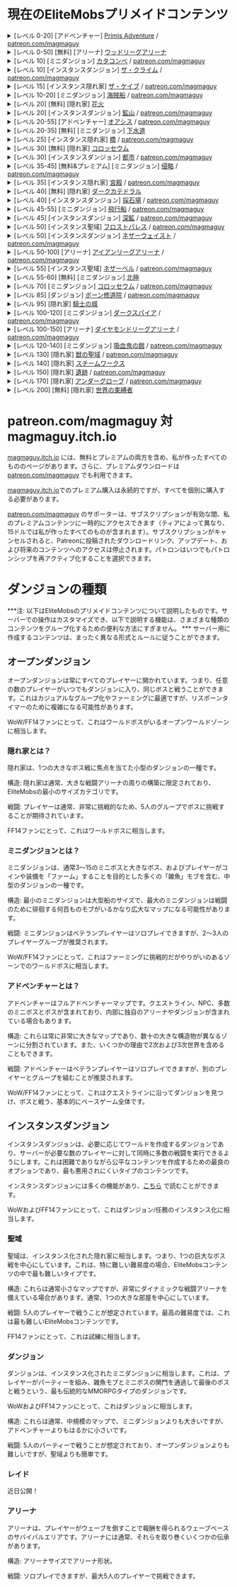# 現在のEliteMobsプリメイドコンテンツ

<details>
<summary>[レベル 0-20] [アドベンチャー] <a href="https://magmaguy.itch.io/primis">Primis Adventure</a> / <a href="https://www.patreon.com/posts/adventure-primis-71274573">patreon.com/magmaguy</a></summary>

この広大なアドベンチャーマップは、クエスト、戦利品、そして多様な手強いモブで満たされており、プレイヤーをEliteMobsの世界に没入させるように設計されています。魅力的なゲームプレイを通じて、プレイヤーはEliteMobsのメカニズムと機能を、刺激的でインタラクティブな方法で学ぶことができます。MMORPGファンは、お気に入りのMMOを彷彿とさせる要素があり、馴染みやすく魅力的だと感じるでしょう。

<pre>
EliteMobs情報:
推奨レベル: 0 - 20- ソロプレイ可能
ボス: 957 地域 [200ユニーク + 増援 + フェーズ + 推移ブロック]
カスタムモデル: 11 (現在未実装のものもいくつかあり、開発中)
ユニークアイテム: 153
宝箱: 25個のユニークな宝箱
クエスト: 98
NPC: 255人のユニークなNPC
アリーナ: 1
難易度: 2人でのプレイ推奨
マップタイプ: ワールド
エンカウントタイプ: アドベンチャー
互換性:
Minecraftバージョン: 1.18.1+
EliteMobsバージョン: 8.0.3+ クレジット: 69OzCanOfBepis, MagmaGuy, Matevagyok, Dalio, FrostCone
</pre>
</details>

<details>
<summary>[レベル 0-50] [無料] [アリーナ] <a href="https://magmaguy.itch.io/em-free-content">ウッドリーグアリーナ</a></summary>

注:
ウッドリーグアリーナはほぼ完全にデフォルトのEliteMobsプラグイン内にあります。ビルドを入手するには、[magmaguy.itch.io](https://magmaguy.itch.io/em-free-content)
から無料の冒険者ギルドハブをダウンロードするだけです。

<pre>
EliteMobs情報:
推奨レベル: 0 - 50- ソロプレイ可能
ボス: 91体のユニークなボス
ユニークアイテム: 27
ウェーブ: 50
互換性:
Minecraftバージョン: 1.18.1+
EliteMobsバージョン: 8.0.3+ クレジット: 69OzCanOfBepis, MagmaGuy, Realm of Lotheridon
</pre>
</details>

<details>
<summary>[レベル 10] [ミニダンジョン] <a href="https://magmaguy.itch.io/elitemobs-catacombs">カタコンベ</a> / <a href="https://www.patreon.com/posts/lair-catacombs-62463772">patreon.com/magmaguy</a></summary>

EliteMobs 9.0.0以降、このダンジョンはワールドダンジョンに変換されました！

<pre>
EliteMobs情報:
推奨レベル: 10 - グループコンテンツ
ボス: 4 地域 [6 ユニーク + 増援 + 宝物]
ユニークアイテム: 6
宝箱: 1
難易度: 簡単
マップタイプ: ワールド (以前はスキーマティック)
エンカウントタイプ: 隠れ家
互換性:
Minecraftバージョン: 1.16.5+
EliteMobsバージョン: 7.3.13+
クレジット: Realm of Lotheridon & MagmaGuy
</pre>
</details>

<details>
<summary>[レベル 10] [インスタンスダンジョン] <a href="https://magmaguy.itch.io/elitemobs-theclimb">ザ・クライム</a> / <a href="https://www.patreon.com/magmaguy">patreon.com/magmaguy</a></summary>

このダンジョンは、ストーリーモードダンジョンシリーズの一部です。プレイヤーはダンジョンを通して連続した物語を織りなすクエストに乗り出すことができ、まとまりのある没入型のストーリーを提供します。アンデッドが山の鉱山から出現し、平和な村に対して無慈悲な攻撃を開始しました！

<pre>
EliteMobs情報:
推奨レベル: 10 - グループコンテンツ
詳細については近日公開予定。
</pre>
</details>

<details>
<summary>[レベル 15] [インスタンス隠れ家] <a href="https://magmaguy.itch.io/elitemobs-thecave">ザ・ケイブ</a> / <a href="https://www.patreon.com/magmaguy">patreon.com/magmaguy</a></summary>

このダンジョンは、ストーリーモードダンジョンシリーズの一部です。プレイヤーはダンジョンを通して連続した物語を織りなすクエストに乗り出すことができ、まとまりのある没入型のストーリーを提供します。マグマと炎の強力な創造物が、山の鉱山の入り口を塞いでいます！

<pre>
EliteMobs情報:
推奨レベル: 15 - グループコンテンツ
詳細については近日公開予定。
</pre>
</details>

<details>
<summary>[レベル 10-20] [ミニダンジョン] <a href="https://magmaguy.itch.io/elitemobs-pirate-ship">海賊船</a> / <a href="https://www.patreon.com/posts/minidungeon-ship-62464429">patreon.com/magmaguy</a></summary>

EliteMobs 9.0.0以降、このダンジョンはワールドダンジョンに変換されました！

<pre>
EliteMobs情報:
推奨レベル: 10-20 - ソロ/デュオコンテンツ
ボス: 28 地域 [15 ユニーク + 増援 + フェーズ]
ユニークアイテム: 36
難易度: 普通
マップタイプ: ワールド (以前はスキーマティック)
エンカウントタイプ: ミニダンジョン
互換性:
Minecraftバージョン: 1.16.5+
EliteMobsバージョン: 7.3.13+
クレジット: 69OzCanOfBepis, MagmaGuy
</pre>
</details>

<details>
<summary>[レベル 20] [無料] [隠れ家] <a href="https://magmaguy.itch.io/em-free-content">花火</a></summary>
<pre>
EliteMobs情報:
推奨レベル: 20 - グループコンテンツ
ボス: 1 地域 [5 ユニーク + 増援 + フェーズ]
カスタムアイテム: 3
難易度: 難しい
マップタイプ: ワールド
エンカウントタイプ: 隠れ家
互換性: Minecraftバージョン: 1.16.5+
EliteMobsバージョン: 7.3.13+
クレジット: MagmaGuy
</pre>
</details>

<details>
<summary>[レベル 20] [インスタンスダンジョン] <a href="https://magmaguy.itch.io/elitemobs-themines">鉱山</a> / <a href="https://www.patreon.com/magmaguy">patreon.com/magmaguy</a></summary>

このダンジョンは、ストーリーモードダンジョンシリーズの一部です。プレイヤーはダンジョンを通して連続した物語を織りなすクエストに乗り出すことができ、まとまりのある没入型のストーリーを提供します。山の鉱山に降りて、アンデッドの大群の源と、彼らを動かしている謎の力を解き明かしてください。

<pre>
EliteMobs情報:
推奨レベル: 20 - グループコンテンツ
詳細については近日公開予定。
</pre>
</details>

<details>
<summary>[レベル 20-55] [アドベンチャー] <a href="https://magmaguy.itch.io/elitemobs-oasis">オアシス</a> / <a href="https://www.patreon.com/posts/adventure-oasis-62464668">patreon.com/magmaguy</a></summary>

Primisアドベンチャーマップをクリアしたプレイヤーにとって、オアシスは旅の次のステップに最適です。さらに手強いモブ、豊富なクエスト、そして発見するべき素晴らしい戦利品が盛りだくさんです！

<pre>
EliteMobs情報:
推奨レベル: 20 - 55- ソロプレイ可能
ボス: 1495 地域 [96 ユニーク + 増援 + フェーズ + 推移ブロック]
ユニークアイテム: 62
宝箱: 23個のユニークな宝箱
難易度: ソロプレイ可能
マップタイプ: ワールド
エンカウントタイプ: アドベンチャー
互換性:
Minecraftバージョン: 1.16.5+
EliteMobsバージョン: 7.3.13+
クレジット: 69OzCanOfBepis, MagmaGuy
</pre>
</details>

<details>
<summary>[レベル 20-35] [無料] [ミニダンジョン] <a href="https://magmaguy.itch.io/em-free-content">下水道</a></summary>
<pre>
EliteMobs情報:
推奨レベル: 20 - 35 - ソロ/デュオコンテンツ
ボス: 280 地域 [29 ユニーク + 増援 + 宝物]
ユニークアイテム: 10
宝箱: 2つのユニークな宝箱
難易度: 普通
マップタイプ: ワールド
エンカウントタイプ: ミニダンジョン
互換性:
Minecraftバージョン: 1.16.5+
EliteMobsバージョン: 7.3.13+
クレジット: 69OzCanOfBepis, MagmaGuy
</pre>
</details>

<details>
<summary>[レベル 25] [インスタンス隠れ家] <a href="https://magmaguy.itch.io/elitemobs-thebridge">橋</a> / <a href="https://www.patreon.com/magmaguy">patreon.com/magmaguy</a></summary>

このダンジョンは、ストーリーモードダンジョンシリーズの一部です。プレイヤーはダンジョンを通して連続した物語を織りなすクエストに乗り出すことができ、まとまりのある没入型のストーリーを提供します。山の鉱山の先には、古代のドワーフの地下都市があります。しかし、そこに到達する前に、何世紀にもわたって橋を守ってきた強力な構造物、守護者が立ちはだかります。

<pre>
EliteMobs情報:
推奨レベル: 25 - グループコンテンツ
詳細については近日公開予定。
</pre>
</details>

<details>
<summary>[レベル 30] [無料] [隠れ家] <a href="https://magmaguy.itch.io/em-free-content">コロッセウム</a></summary>
<pre>
EliteMobs情報:
推奨レベル: 30 - グループコンテンツ
ボス: 1 地域 [12 ユニーク + 増援 + フェーズ]
ユニークアイテム: 5
難易度: 難しい
マップタイプ: ワールド
エンカウントタイプ: 隠れ家
互換性:
Minecraftバージョン: 1.16.5+
EliteMobsバージョン: 7.3.13+
クレジット: 69OzCanOfBepis, MagmaGuy
</pre>
</details>

<details>
<summary>[レベル 30] [インスタンスダンジョン] <a href="https://magmaguy.itch.io/elitemobs-thebridge">都市</a> / <a href="https://www.patreon.com/magmaguy">patreon.com/magmaguy</a></summary>

このダンジョンは、ストーリーモードダンジョンシリーズの一部です。プレイヤーはダンジョンを通して連続した物語を織りなすクエストに乗り出すことができ、まとまりのある没入型のストーリーを提供します。地下深くに古代のドワーフの都市があり、かつてドワーフであった住民は、今では未知の力によって狂って街を彷徨っています。彼らは永遠の命を与えられていますが、アンデッドではありません。この不気味な現象の背後には何があるのでしょうか？

<pre>
EliteMobs情報:
推奨レベル: 30 - グループコンテンツ
詳細については近日公開予定。
</pre>
</details>

<details>
<summary>[レベル 35-45] [無料&プレミアム] [ミニダンジョン] <a href="https://magmaguy.itch.io/the-invasion">侵略</a> / <a href="https://www.patreon.com/posts/minidungeon-62491284">patreon.com/magmaguy</a></summary>

EliteMobs 9.0.0以降、このダンジョンはワールドダンジョンに変換されました！

<pre>
EliteMobs情報 (プレミアムバージョン):
推奨レベル: 35 - 45
ボス: 141 地域 [39 ユニーク + 増援 + 宝箱]
ユニークアイテム: 13
難易度: 普通
マップタイプ: ワールド (以前はスキーマティック)
タイプ: ミニダンジョン
互換性: Minecraftバージョン: 1.17.1+
EliteMobsバージョン: 7.3.13+
クレジット: 69OzCanOfBepis, MagmaGuy
</pre>
</details>

<details>
<summary>[レベル 35] [インスタンス隠れ家] <a href="https://magmaguy.itch.io/elitemobs-thepalace">宮殿</a> / <a href="https://www.patreon.com/magmaguy">patreon.com/magmaguy</a></summary>

このダンジョンは、ストーリーモードダンジョンシリーズの一部です。プレイヤーはダンジョンを通して連続した物語を織りなすクエストに乗り出すことができ、まとまりのある没入型のストーリーを提供します。ドワーフの都市の奥深く、宮殿の中に、狂った君主が住んでいます。暗く不自然な力が君主から発せられ、かすかで不気味なチャイムがホールに響き渡ります。

<pre>
EliteMobs情報:
推奨レベル: 35 - グループコンテンツ
詳細については近日公開予定。
</pre>
</details>

<details>
<summary>[レベル 40] [無料] [隠れ家] <a href="https://magmaguy.itch.io/em-free-content">ダークカテドラル</a></summary>

EliteMobs 9.0.0以降、このダンジョンはワールドダンジョンに変換されました！

<pre>
EliteMobs情報:
推奨レベル: 40 - グループコンテンツ
ボス: 1 地域 [2 ユニーク + 増援]
ユニークアイテム: 1 難易度: 難しい
マップタイプ: ワールド (以前はスキーマティック)
エンカウントタイプ: 隠れ家
互換性:
Minecraftバージョン: 1.16.5+
EliteMobsバージョン: 7.3.13+
クレジット: 69OzCanOfBepis, MagmaGuy
</pre>
</details>

<details>
<summary>[レベル 40] [インスタンスダンジョン] <a href="https://magmaguy.itch.io/elitemobs-thequarry">採石場</a> / <a href="https://www.patreon.com/magmaguy">patreon.com/magmaguy</a></summary>

このダンジョンは、ストーリーモードダンジョンシリーズの一部です。プレイヤーはダンジョンを通して連続した物語を織りなすクエストに乗り出すことができ、まとまりのある没入型のストーリーを提供します。豊富な鉱石と無数の宝石の中で、ドワーフは富を求めて地球の奥深くまで掘り下げています。リフトに乗って、この採石場がどこまで広がっているのか、どこにつながっているのかを探検してください。これらの深淵を彷徨い続ける狂ったドワーフの掘削者、鉱夫、そして王家の魔法使いに注意してください。

<pre>
EliteMobs情報:
推奨レベル: 40 - グループコンテンツ
詳細については近日公開予定。
</pre>
</details>

<details>
<summary>[レベル 45-55] [ミニダンジョン] <a href="https://magmaguy.itch.io/elitemobs-airship">飛行船</a> / <a href="https://www.patreon.com/posts/minidungeon-62491142">patreon.com/magmaguy</a></summary>

EliteMobs 9.0.0以降、このダンジョンはワールドダンジョンに変換されました！

<pre>
EliteMobs情報:
推奨レベル: 45 - 55
ボス: 67 地域 [13 ユニーク + 増援]
ユニークアイテム: 15
難易度: 普通
マップタイプ: ワールド (以前はスキーマティック)
エンカウントタイプ: ミニダンジョン
互換性:
Minecraftバージョン: 1.16.5+
EliteMobsバージョン: 7.3.13+
クレジット: Realm of Lotheridon, 69OzCanOfBepis
</pre>
</details>

<details>
<summary>[レベル 45] [インスタンスダンジョン] <a href="https://magmaguy.itch.io/elitemobs-thedeepmines">深鉱</a> / <a href="https://www.patreon.com/magmaguy">patreon.com/magmaguy</a></summary>

このダンジョンは、ストーリーモードダンジョンシリーズの一部です。プレイヤーはダンジョンを通して連続した物語を織りなすクエストに乗り出すことができ、まとまりのある没入型のストーリーを提供します。採石場のリフトは限界に達しましたが、その先には、ドワーフの貪欲が彼らを導いた深鉱があります。これらの鉱山はネザーそのものにまで伸びており、ネザーの領域からの強力な存在が影の中でうろついています。

<pre>
EliteMobs情報:
推奨レベル: 45 - グループコンテンツ
詳細については近日公開予定。
</pre>
</details>

<details>
<summary>[レベル 50] [インスタンス聖域] <a href="https://magmaguy.itch.io/frost-palace-sanctum">フロストパレス</a> / <a href="https://www.patreon.com/posts/72982655">patreon.com/magmaguy</a></summary>

スキル、知恵、そして習得したEliteMobsの知識を試したいプレイヤーのグループにとって、完璧な挑戦です。
忘れられないボス戦になるでしょう！

<pre>
EliteMobs情報:
推奨レベル: 50
ボス: 1 地域 [11 ユニーク + 増援 + フェーズ]
ユニークアイテム: 36
ユニークな能力: 6
カスタムモデル: 5 (ボス3体、アイテム2個)
難易度: 普通 + 難しい + 神話
マップタイプ: ワールド
エンカウントタイプ: 聖域
互換性: Minecraftバージョン: 1.18.2+
EliteMobsバージョン: 8.3.1+
クレジット: Dalio - マップ, Agnet75 - 音楽, MagmaGuy
</pre>
</details>

<details>
<summary>[レベル 50] [インスタンスダンジョン] <a href="https://magmaguy.itch.io/elitemobs-thenetherwastes">ネザーウェイスト</a> / <a href="https://www.patreon.com/magmaguy">patreon.com/magmaguy</a></summary>

このダンジョンは、ストーリーモードダンジョンシリーズの一部です。プレイヤーはダンジョンを通して連続した物語を織りなすクエストに乗り出すことができ、まとまりのある没入型のストーリーを提供します。ネザーウェイストでは、すべての人が不慣れな領域で、未知のネザーの生き物が荒涼とした道を徘徊しています。その中心から、不気味なチャイムの音が響き、それを聞いたすべての人を不安にさせる不自然な音がします。

<pre>
EliteMobs情報:
推奨レベル: 50 - グループコンテンツ
詳細については近日公開予定。
</pre>
</details>

<details>
<summary>[レベル 50-100] [アリーナ] <a href="https://magmaguy.itch.io/arena-iron-league-arena">アイアンリーグアリーナ</a> / <a href="https://www.patreon.com/posts/arena-iron-arena-76940965">patreon.com/magmaguy</a></summary>
<pre>
EliteMobs情報:
推奨レベル: 50 - 100 - グループ推奨
ボス: 91体ユニーク
ユニークアイテム: 27
難易度: 難しい
マップタイプ: ワールド
エンカウントタイプ: アリーナ
互換性: Minecraftバージョン: 1.18.2+
EliteMobsバージョン: 8.3.8+
クレジット: Frostcone, MagmaGuy, Delio
</pre>
</details>

<details>
<summary>[レベル 55] [インスタンス聖域] <a href="https://magmaguy.itch.io/elitemobs-thenetherbell">ネザーベル</a> / <a href="https://www.patreon.com/magmaguy">patreon.com/magmaguy</a></summary>

このダンジョンは、ストーリーモードダンジョンシリーズの一部です。プレイヤーはダンジョンを通して連続した物語を織りなすクエストに乗り出すことができ、まとまりのある没入型のストーリーを提供します。誰も足を踏み入れるべきではないネザーの奥深くには、死と腐敗の不気味な光景があります。虚無からの生き物、悪夢でさえ想像を絶する生き物が、この見捨てられた地を徘徊しています。この荒涼とした場所の中心には、何世紀にもわたるネザーの崩壊するエネルギーから生まれたグロテスクな創造物、ヴォイドベルとして知られる忌まわしきものが立っています。その絶え間ない鳴動とチャイムは、それを聞く人々の心に不吉な約束を織り込み、想像を絶する富と力を彼らに誘います。その共鳴は奥深くに響き、払拭することを拒む不気味な存在です。

<pre>
EliteMobs情報:
推奨レベル: 55 - グループ推奨
ボス: 27 ユニーク
ユニークアイテム: 30
カスタム能力: 15
難易度: 3つの異なる難易度: 普通、難しい、神話!
マップタイプ: インスタンスワールド
エンカウントタイプ: 聖域
互換性:
Minecraftバージョン: 1.21+
EliteMobsバージョン: 9.0.2+
クレジット: Frostcone, MagmaGuy, Dali_
</pre>
</details>

<details>
<summary>[レベル 55-60] [無料] [ミニダンジョン] <a href="https://magmaguy.itch.io/em-free-content">北極</a></summary>

ホリデーシーズンにあなたのサーバーに追加するのに最適なダンジョンで、冬の精神を捉え、誰もがお祭りの気分になります。

<pre>
EliteMobs情報:
推奨レベル: 55 - 60 - ソロ/デュオコンテンツ
ボス: 47 地域 [8 ユニーク + 増援 + フェーズ + 宝物]
ユニークアイテム: 7
難易度: 普通
マップタイプ: ワールド
エンカウントタイプ: ミニダンジョン
互換性:
Minecraftバージョン: 1.16.5+
EliteMobsバージョン: 7.3.0+
クレジット: 69OzCanOfBepis, MagmaGuy
</pre>
</details>

<details>
<summary>[レベル 70] [ミニダンジョン] <a href="https://magmaguy.itch.io/elitemobs-colosseum">コロッセウム</a> / <a href="https://www.patreon.com/posts/lair-colosseum-62465500">patreon.com/magmaguy</a></summary>

EliteMobs 9.0.0以降、このダンジョンはワールドダンジョンに変換されました！

<pre>
推奨レベル: 70 - グループコンテンツ
ボス: 10 地域 [7 ユニーク + 増援 + フェーズ]
ユニークアイテム: 3
難易度: 難しい
マップタイプ: ワールド (以前はスキーマティック)
エンカウントタイプ: 隠れ家
互換性:
Minecraftバージョン: 1.16.5+
EliteMobsバージョン: 7.3.13+
クレジット: Maldini & MagmaGuy
</pre>
</details>

<details>
<summary>[レベル 85] [ダンジョン] <a href="https://magmaguy.itch.io/dungeon-bone-monastery">ボーン修道院</a> / <a href="https://www.patreon.com/posts/dungeon-bone-76941562">patreon.com/magmaguy</a></summary>

修道院で恐ろしいことが起こっています。修道士たちは追い払われ、無慈悲なアンデッドとスケルトンが敷地内を徘徊しているという噂があります！

<pre>
EliteMobs情報:
推奨レベル: 85
ボス: 29 ユニーク
ユニークアイテム: 87
難易度: 難しい
マップタイプ: ワールド
エンカウントタイプ: ダンジョン
互換性: Minecraftバージョン: 1.18.2+
EliteMobsバージョン: 8.3.8+
クレジット: Matevagyok, 69OzCanOfBepis, MagmaGuy
</pre>
</details>

<details>
<summary>[レベル 95] [隠れ家] <a href="#">騎士の城</a></summary>

騎士とその古代の指導者であるシャルルマーニュに挑戦する勇気はありますか？

<pre>
EliteMobs情報:
推奨レベル: 95
ボス: 15 地域 [12 ユニーク + 増援 + フェーズ]
ユニークアイテム: 6
難易度: 難しい
マップタイプ: ワールド
エンカウントタイプ: 隠れ家
互換性:
Minecraftバージョン: 1.18.2+
EliteMobsバージョン: 8.3.8+
クレジット: MagmaGuy, FrostCone, Matevagyok
</pre>
</details>

<details>
<summary>[レベル 100-120] [ミニダンジョン] <a href="https://magmaguy.itch.io/elitemobs-the-dark-spire">ダークスパイア</a> / <a href="https://www.patreon.com/posts/minidungeon-dark-62465765">patreon.com/magmaguy</a></summary>

ダークスパイアはネザーの奥深くで待ち構えています。これらの悪魔は普通のネザーモブではありません。注意してください！

<pre>
EliteMobs情報:
推奨レベル: 100 - 120
ボス: 184 地域 [27 ユニーク + 増援 + フェーズ + 宝物]
ユニークアイテム: 12
宝箱: 17個のユニークな宝箱
難易度: 難しい
マップタイプ: ワールド
エンカウントタイプ: ミニダンジョン
互換性:
Minecraftバージョン: 1.16.5+
EliteMobsバージョン: 7.3.13+
クレジット: 69OzCanOfBepis
</pre>
</details>

<details>
<summary>[レベル 100-150] [アリーナ] <a href="https://magmaguy.itch.io/elitemobs-diamondarena">ダイヤモンドリーグアリーナ</a> / <a href="https://www.patreon.com/posts/lair-catacombs-62463772">patreon.com/magmaguy</a></summary>
<pre>
EliteMobs情報:
推奨レベル: 100-150 - グループコンテンツ
詳細については近日公開予定。
</pre>
</details>

<details>
<summary>[レベル 120-140] [ミニダンジョン] <a href="https://magmaguy.itch.io/the-vampire-manor">吸血鬼の館</a> / <a href="https://www.patreon.com/posts/minidungeon-62465872">patreon.com/magmaguy</a></summary>

EliteMobs 9.0.0以降、このダンジョンはワールドダンジョンに変換されました！

<pre>
EliteMobs情報:
推奨レベル: 120-140
ボス: 116 地域 [55 ユニーク + 増援 + フェーズ + 宝箱]
ユニークアイテム: 11
難易度: 普通
マップタイプ: ワールド (以前はスキーマティック)
エンカウントタイプ: ミニダンジョン
互換性:
Minecraftバージョン: 1.17.1+
EliteMobsバージョン: 7.3.13+
クレジット: 69OzCanOfBepis, MagmaGuy
</pre>
</details>
<details>
<summary>[レベル 130] [隠れ家] <a href="https://magmaguy.itch.io/beasts-sanctuary">獣の聖域</a> / <a href="https://www.patreon.com/posts/lair-beasts-74854707">patreon.com/magmaguy</a></summary>

巨大な獣が近くの町に避難し、その住民を無心の抜け殻に変えています。あなたは戦いでそのクリーチャーに立ち向かい、追い払う勇気がありますか？

<pre>
推奨レベル: 130 - グループコンテンツ
ボス: 13 地域 [12 ユニーク + 増援 + フェーズ]
ユニークアイテム: 4
難易度: 難しい
マップタイプ: ワールド
エンカウントタイプ: 隠れ家
互換性: Minecraftバージョン: 1.18.1+
EliteMobsバージョン: 8.3.1+
クレジット: Frostcone
</pre>
</details>

<details>
<summary>[レベル 140] [隠れ家] <a href="https://magmaguy.itch.io/em-free-content">スチームワークス</a></summary>

これらのクリーチャーは何であり、彼らは何を作ったのでしょうか？彼らは歯車と金属の存在を作り上げました。心は思考できますが、決して感じることはありません。それは時計仕掛けの尖塔の上に腰を下ろし、生命がその冷たい鋼鉄の目を目覚めさせる瞬間を待っています。

<pre>
EliteMobs情報:
推奨レベル: 140
ボス: 8 地域 [11 ユニーク + 増援 + フェーズ]
ユニークアイテム: 7
難易度: 難しい
マップタイプ: ワールド
エンカウントタイプ: 隠れ家
互換性:
Minecraftバージョン: 1.18.2+
EliteMobsバージョン: 8.3.8+
クレジット: MagmaGuy, FrostCone
</pre>
</details>

<details>
<summary>[レベル 150] [隠れ家] <a href="https://magmaguy.itch.io/the-ruins">遺跡</a> / <a href="https://www.patreon.com/posts/lair-ruins-62465993">patreon.com/magmaguy</a></summary>

EliteMobs 9.0.0以降、このダンジョンはワールドダンジョンに変換されました！

<pre>
EliteMobs情報:
推奨レベル: 150
ボス: 1 地域 [3 ユニーク + 増援 + フェーズ]
ユニークアイテム: 1
難易度: 非常に難しい
マップタイプ: ワールド (以前はスキーマティック)
エンカウントタイプ: 隠れ家
互換性:
Minecraftバージョン: 1.17.1+
EliteMobsバージョン: 7.3.6+
</pre>
</details>

<details>
<summary>[レベル 170] [隠れ家] <a href="https://magmaguy.itch.io/under-grove">アンダーグローブ</a> / <a href="https://www.patreon.com/posts/lair-under-grove-74854772">patreon.com/magmaguy</a></summary>

かつては友好的だったこの森で、何か恐ろしいことが起こりました。強力な存在が住み着き、癒える望みのない恨みを抱いています。

<pre>
推奨レベル: 170 - グループコンテンツ
ボス: 25 地域 [7 ユニーク + 増援 + フェーズ]
ユニークアイテム: 4
難易度: 難しい
マップタイプ: ワールド
エンカウントタイプ: 隠れ家
互換性: Minecraftバージョン: 1.18.1+
EliteMobsバージョン: 8.3.1+
クレジット: Frostcone
</pre>
</details>

<details>
<summary>[レベル 200] [無料] [隠れ家] <a href="https://magmaguy.itch.io/em-free-content">世界の束縛者</a></summary>

究極の試練、究極の隠れ家：今まで見たことのないボス、武器に触れられず、鎧にも影響されない。その翼は風を操り、その息は深淵を暗くし、その爪は山を切り裂きます。プレイヤーは、この古くて恐ろしい暗黒のドラゴンと戦う勇気を呼び起こすことができるでしょうか？EliteMobsで他のすべてを征服した後、最後の挑戦が待っています！

<pre>
EliteMobs情報:
推奨レベル: 200
ボス: 1 地域 [17 ユニーク + 増援 + フェーズ]
ユニークアイテム: 1
難易度: 難しい
マップタイプ: ワールド
エンカウントタイプ: 隠れ家
互換性:
Minecraftバージョン: 1.16.5+
EliteMobsバージョン: 7.3.13+
クレジット: 69OzCanOfBepis, MagmaGuy
</pre>
</details>

# patreon.com/magmaguy 対 magmaguy.itch.io

[magmaguy.itch.io](https://magmaguy.itch.io/)
には、無料とプレミアムの両方を含め、私が作ったすべてのもののページがあります。さらに、プレミアムダウンロードは[patreon.com/magmaguy](https://www.patreon.com/magmaguy)
でも利用できます。

[magmaguy.itch.io](https://magmaguy.itch.io/)でのプレミアム購入は永続的ですが、すべてを個別に購入する必要があります。

[patreon.com/magmaguy](https://www.patreon.com/magmaguy)
のサポーターは、サブスクリプションが有効な間、私のプレミアムコンテンツに一時的にアクセスできます（ティアによって異なり、15ドルでは私が作ったすべてのものが含まれます）。サブスクリプションがキャンセルされると、Patreonに投稿されたダウンロードリンク、アップデート、および将来のコンテンツへのアクセスは停止されます。パトロンはいつでもパトロンシップを再アクティブ化することを選択できます。

# ダンジョンの種類

***注: 以下はEliteMobsのプリメイドコンテンツについて説明したものです。サーバーでの操作はカスタマイズでき、以下で説明する機能は、さまざまな種類のコンテンツをグループ化するための便利な方法にすぎません。
*** サーバー用に作成するコンテンツは、まったく異なる形式とルールに従うことができます。

## オープンダンジョン

オープンダンジョンは常にすべてのプレイヤーに開かれています。つまり、任意の数のプレイヤーがいつでもダンジョンに入り、同じボスと戦うことができます。これはカジュアルなグループ化やファーミングに最適ですが、リスポーンタイマーのために複雑になる可能性があります。

WoW/FF14ファンにとって、これはワールドボスがいるオープンワールドゾーンに相当します。

### 隠れ家とは？
隠れ家は、1つの大きなボス戦に焦点を当てた小型のダンジョンの一種です。

構造: 隠れ家は通常、大きな戦闘アリーナの周りの構築に限定されており、EliteMobsの最小のサイズカテゴリです。

戦闘: プレイヤーは通常、非常に挑戦的なため、5人のグループでボスに挑戦することが期待されています。

FF14ファンにとって、これはワールドボスに相当します。

### ミニダンジョンとは？

ミニダンジョンは、通常3〜15のミニボスと大きなボス、およびプレイヤーがコインや装備を「ファーム」することを目的とした多くの「雑魚」モブを含む、中型のダンジョンの一種です。

構造: 最小のミニダンジョンは大型船のサイズで、最大のミニダンジョンは戦闘のために徘徊する何百ものモブがいるかなり広大なマップになる可能性があります。

戦闘: ミニダンジョンはベテランプレイヤーはソロプレイできますが、2〜3人のプレイヤーグループが推奨されます。

WoW/FF14ファンにとって、これはファーミングに挑戦的だがやりがいのあるゾーンでのワールドボスに相当します。

### アドベンチャーとは？

アドベンチャーはフルアドベンチャーマップです。クエストライン、NPC、多数のミニボスとボスが含まれており、内部に独自のアリーナやダンジョンが含まれている場合もあります。

構造: これらは常に非常に大きなマップであり、数十の大きな構造物が異なるゾーンに分割されています。また、いくつかの理由で2次および3次世界を含めることもできます。

戦闘: アドベンチャーはベテランプレイヤーはソロプレイできますが、別のプレイヤーとグループを組むことが推奨されます。

WoW/FF14ファンにとって、これはクエストラインに沿ってダンジョンを見つけ、ボスと戦う、基本的にベースゲーム全体です。

## インスタンスダンジョン

インスタンスダンジョンは、必要に応じてワールドを作成するダンジョンであり、サーバーが必要な数のプレイヤーに対して同時に多数の戦闘を実行できるようにします。これは困難でありながら公平なコンテンツを作成するための最良のオプションであり、最も悪用されにくいタイプのコンテンツです。

インスタンスダンジョンには多くの機能があり、[こちら]($language$/elitemobs/instanced_dungeon_difficulty.md&section=how-it-works)
で読むことができます。

WoWおよびFF14ファンにとって、これはダンジョン/任務のインスタンス化に相当します。

### 聖域

聖域は、インスタンス化された隠れ家に相当します。つまり、1つの巨大なボス戦を中心にしています。これは、特に難しい難易度の場合、EliteMobsコンテンツの中で最も難しいタイプです。

構造: これらは通常小さなマップですが、非常にダイナミックな戦闘アリーナを備えている場合があります。通常、1つの大きな部屋を中心にしています。

戦闘: 5人のプレイヤーで戦うことが想定されています。最高の難易度では、これは最も難しいEliteMobsコンテンツです。

FF14ファンにとって、これは試練に相当します。

### ダンジョン

ダンジョンは、インスタンス化されたミニダンジョンに相当します。これは、プレイヤーがパーティーを組み、雑魚モブとミニボスの関門を通過して最後のボスと戦うという、最も伝統的なMMORPGタイプのダンジョンです。

WoWおよびFF14ファンにとって、これはダンジョンに相当します。

構造: これらは通常、中規模のマップで、ミニダンジョンよりも大きいですが、アドベンチャーよりもはるかに小さいです。

戦闘: 5人のパーティーで戦うことが想定されており、オープンダンジョンよりも難しいですが、聖域よりも簡単です。

### レイド

近日公開！

### アリーナ

アリーナは、プレイヤーがウェーブを倒すことで報酬を得られるウェーブベースのサバイバルエリアです。アリーナには通常、それらを取り巻くいくつかの伝承があります。

構造: アリーナサイズでアリーナ形状。

戦闘: ソロプレイできますが、最大5人のプレイヤーで挑戦できます。
